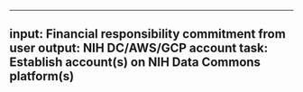 -----
input: Financial responsibility commitment from user
output: NIH DC/AWS/GCP account
task: Establish account(s) on NIH Data Commons platform(s)
-----
